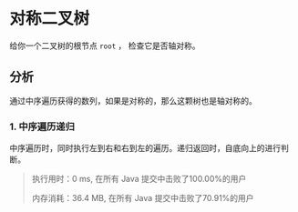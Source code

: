 # 对称二叉树

给你一个二叉树的根节点 `root` ， 检查它是否轴对称。

## 分析

通过中序遍历获得的数列，如果是对称的，那么这颗树也是轴对称的。

### 1. 中序遍历递归

中序遍历时，同时执行左到右和右到左的遍历。递归返回时，自底向上的进行判断。

> 执行用时：0 ms, 在所有 Java 提交中击败了100.00%的用户
>
> 内存消耗：36.4 MB, 在所有 Java 提交中击败了70.91%的用户